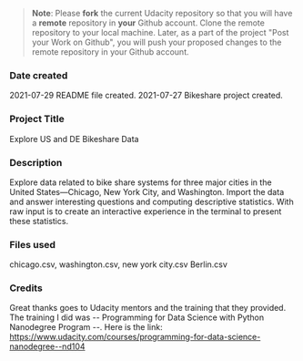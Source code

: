 >**Note**: Please **fork** the current Udacity repository so that you will have a **remote** repository in **your** Github account. Clone the remote repository to your local machine. Later, as a part of the project "Post your Work on Github", you will push your proposed changes to the remote repository in your Github account.

### Date created
2021-07-29 README file created.
2021-07-27 Bikeshare project created.

### Project Title
Explore US and DE Bikeshare Data

### Description
Explore data related to bike share systems for three major cities in the 
United States—Chicago, New York City, and Washington. 
Import the data and answer interesting questions and computing descriptive statistics. 
With raw input is to create an interactive experience in the terminal to present these statistics.

### Files used
chicago.csv,
washington.csv, 
new york city.csv
Berlin.csv


### Credits
Great thanks goes to Udacity mentors and the training that they provided. The training I did was -- Programming for Data Science with Python Nanodegree Program --.
Here is the link: https://www.udacity.com/courses/programming-for-data-science-nanodegree--nd104



